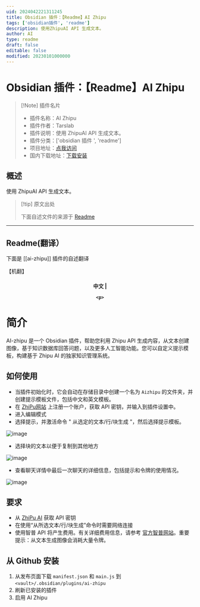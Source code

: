 ```yaml
---
uid: 2024042221311245
title: Obsidian 插件：【Readme】AI Zhipu
tags: ['obsidian插件', 'readme']
description: 使用ZhipuAI API 生成文本。
author: AI
type: readme
draft: false
editable: false
modified: 20230101000000
---
```


# Obsidian 插件：【Readme】AI Zhipu

> [!Note] 插件名片
> - 插件名称：AI Zhipu
> - 插件作者：Tarslab
> - 插件说明：使用 ZhipuAI API 生成文本。
> - 插件分类：['obsidian 插件 ', 'readme']
> - 项目地址：[点我访问](https://github.com/TarsLab/obsidian-ai-zhipu)
> - 国内下载地址：[下载安装](https://pkmer.cn/products/plugin/pluginMarket/?ai-zhipu)

## 概述

使用 ZhipuAI API 生成文本。

> [!tip] 原文出处
>
>下面自述文件的来源于 [Readme](https://ghproxy.net/https://raw.githubusercontent.com/TarsLab/obsidian-ai-zhipu/main/README.md)

---

## Readme(翻译）

下面是 [[ai-zhipu]] 插件的自述翻译

【机翻】

<h4 align="center">
	<p>
		<b>中文</b> |

	<p>
</h4>

# 简介

AI-zhipu 是一个 Obsidian 插件，帮助您利用 Zhipu API 生成内容，从文本创建图像，基于知识数据库回答问题，以及更多人工智能功能。您可以自定义提示模板，构建基于 Zhipu AI 的独家知识管理系统。

## 如何使用

- 当插件初始化时，它会自动在存储目录中创建一个名为 `Aizhipu` 的文件夹，并创建提示模板文件，包括中文和英文模板。
- 在 [ZhiPu网站](https://open.bigmodel.cn) 上注册一个账户，获取 API 密钥，并输入到插件设置中。
- 进入编辑模式
- 选择提示，并激活命令 " 从选定的文本/行/块生成 "，然后选择提示模板。

![image](https://cdn.pkmer.cn/covers/ai-zhipu_2_0.gif!pkmer)

- 选择块的文本以便于复制到其他地方

![image](https://cdn.pkmer.cn/covers/ai-zhipu_2_1.gif!pkmer)

- 查看聊天详情中最后一次聊天的详细信息，包括提示和令牌的使用情况。

![image](https://cdn.pkmer.cn/covers/ai-zhipu_2_2.png!pkmer)

## 要求

- 从 [ZhiPu AI](https://open.bigmodel.cn) 获取 API 密钥
- 在使用“从所选文本/行/块生成”命令时需要网络连接
- 使用智普 API 将产生费用。有关详细费用信息，请参考 [官方智普网站](https://open.bigmodel.cn)。重要提示：从文本生成图像会消耗大量令牌。

## 从 Github 安装

1. 从发布页面下载 `manifest.json` 和 `main.js` 到 `<vault>/.obsidian/plugins/ai-zhipu`
2. 刷新已安装的插件
3. 启用 AI Zhipu



